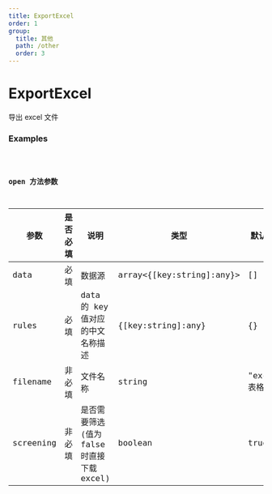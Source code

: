```yaml
---
title: ExportExcel
order: 1
group:
  title: 其他
  path: /other
  order: 3
---
```


# ExportExcel

导出 excel 文件

### Examples

<code src="./demo/index.jsx" />

### open 方法参数

| 参数 | 是否必填 | 说明 | 类型 | 默认值 |
| --- | --- | --- | --- | --- |
| data | 必填 | 数据源 | array<{[key:string]:any}> | [] |
| rules | 必填 | data 的 key 值对应的中文名称描述 | {[key:string]:any} | {} |
| filename | 非必填 | 文件名称 | string | "excel 表格" |
| screening | 非必填 | 是否需要筛选(值为 false 时直接下载 excel) | boolean | true |

